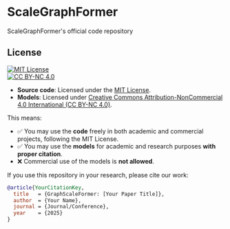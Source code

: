 # ScaleGraphFormer
ScaleGraphFormer's official code repository


## License

[![MIT License](https://img.shields.io/badge/License-MIT-yellow.svg)](LICENSE)  
[![CC BY-NC 4.0](https://img.shields.io/badge/License-CC%20BY--NC%204.0-lightgrey.svg)](https://creativecommons.org/licenses/by-nc/4.0/)

- **Source code**: Licensed under the [MIT License](LICENSE).  
- **Models**: Licensed under [Creative Commons Attribution-NonCommercial 4.0 International (CC BY-NC 4.0)](https://creativecommons.org/licenses/by-nc/4.0/).

This means:

- ✅ You may use the **code** freely in both academic and commercial projects, following the MIT License.
- ✅ You may use the **models** for academic and research purposes **with proper citation**.
- ❌ Commercial use of the models is **not allowed**.

If you use this repository in your research, please cite our work:

```bibtex
@article{YourCitationKey,
  title   = {GraphScaleFormer: [Your Paper Title]},
  author  = {Your Name},
  journal = {Journal/Conference},
  year    = {2025}
}
